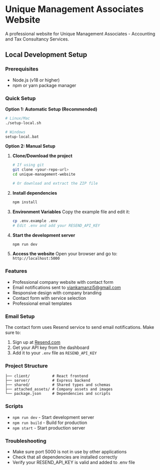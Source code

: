 # Unique Management Associates Website

A professional website for Unique Management Associates - Accounting and Tax Consultancy Services.

## Local Development Setup

### Prerequisites
- Node.js (v18 or higher)
- npm or yarn package manager

### Quick Setup

**Option 1: Automatic Setup (Recommended)**
```bash
# Linux/Mac
./setup-local.sh

# Windows
setup-local.bat
```

**Option 2: Manual Setup**

1. **Clone/Download the project**
   ```bash
   # If using git
   git clone <your-repo-url>
   cd unique-management-website

   # Or download and extract the ZIP file
   ```

2. **Install dependencies**
   ```bash
   npm install
   ```

3. **Environment Variables**
   Copy the example file and edit it:
   ```bash
   cp .env.example .env
   # Edit .env and add your RESEND_API_KEY
   ```

4. **Start the development server**
   ```bash
   npm run dev
   ```

5. **Access the website**
   Open your browser and go to: `http://localhost:5000`

### Features
- Professional company website with contact form
- Email notifications sent to viankamanzi5@gmail.com
- Responsive design with company branding
- Contact form with service selection
- Professional email templates

### Email Setup
The contact form uses Resend service to send email notifications. Make sure to:
1. Sign up at [Resend.com](https://resend.com)
2. Get your API key from the dashboard
3. Add it to your `.env` file as `RESEND_API_KEY`

### Project Structure
```
├── client/          # React frontend
├── server/          # Express backend
├── shared/          # Shared types and schemas
├── attached_assets/ # Company assets and images
└── package.json     # Dependencies and scripts
```

### Scripts
- `npm run dev` - Start development server
- `npm run build` - Build for production
- `npm start` - Start production server

### Troubleshooting
- Make sure port 5000 is not in use by other applications
- Check that all dependencies are installed correctly
- Verify your RESEND_API_KEY is valid and added to .env file